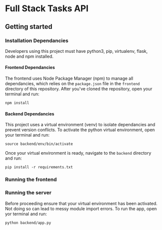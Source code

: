 # Full Stack Tasks API

## Getting started

### Installation Dependancies
Developers using this project must have python3, pip, virtualenv, flask, node and npm installed.


#### Frontend Dependancies

The frontend uses Node Package Manager (npm) to manage all dependancies, which relies on the `package.json` file in the `frontend` directory of this repository. After you've cloned the repository, open your terminal and run:

```
npm install
```

#### Backend Dependancies

This project uses a virtual environment (venv) to isolate dependancies and prevent version conflicts. To activate the python virtual environment, open your terminal and run:

```
source backend/env/bin/activate
``` 

Once your virtual environment is ready, navigate to the `backend` directory and run:

```
pip install -r requirements.txt
```

### Running the frontend

### Running the server

Before proceeding ensure that your virtual environment has been activated. Not doing so can lead to messy module import errors. To run the app, open yor terminal and run:

```
python backend/app.py
```

